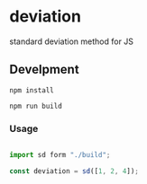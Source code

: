 # deviation
standard deviation method for JS

## Develpment

`npm install`

`npm run build`

### Usage

```js

import sd form "./build";

const deviation = sd([1, 2, 4]);

```